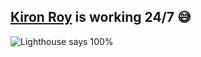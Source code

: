 ## [Kiron Roy](https://kironroy.github.io/) is working 24/7 :sweat_smile:


![Lighthouse says 100%](https://cdn.glitch.me/e388522d-6452-490a-b12c-129c1bef4aa2%2Fezgif.com-gif-maker.gif?v=1633506900823)


